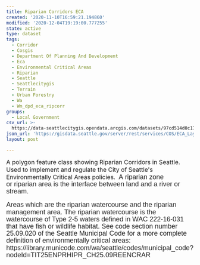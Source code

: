 ```yaml
---
title: Riparian Corridors ECA
created: '2020-11-10T16:59:21.194860'
modified: '2020-12-04T19:19:00.777255'
state: active
type: dataset
tags:
  - Corridor
  - Cosgis
  - Department Of Planning And Development
  - Eca
  - Environmental Critical Areas
  - Riparian
  - Seattle
  - Seattlecitygis
  - Terrain
  - Urban Forestry
  - Wa
  - Wm_dpd_eca_ripcorr
groups:
  - Local Government
csv_url: >-
  https://data-seattlecitygis.opendata.arcgis.com/datasets/97cd514d0c17426da24d4d2f4f7fedf5_3.csv?outSR=%7B%22latestWkid%22%3A2926%2C%22wkid%22%3A2926%7D
json_url: 'https://gisdata.seattle.gov/server/rest/services/COS/ECA_Layers/MapServer/3'
layout: post

---
```

<div><div><font size='3'>A polygon feature class showing Riparian Corridors in Seattle. Used to implement and regulate the City of Seattle's Environmentally Critical Areas policies.  </font><font size='4'><span style='color: rgb(34, 34, 34); font-family: arial, sans-serif; line-height: 19.2px; background-color: rgb(255, 255, 255);'>A </span><span style='color: rgb(34, 34, 34); font-family: arial, sans-serif; line-height: 19.2px; background-color: rgb(255, 255, 255);'>r</span><span style='color: rgb(34, 34, 34); font-family: arial, sans-serif; line-height: 19.2px; background-color: rgb(255, 255, 255);'>iparian</span><span style='color: rgb(34, 34, 34); font-family: arial, sans-serif; line-height: 19.2px; background-color: rgb(255, 255, 255);'> zone or </span><span style='color: rgb(34, 34, 34); font-family: arial, sans-serif; line-height: 19.2px; background-color: rgb(255, 255, 255);'>riparian</span><span style='color: rgb(34, 34, 34); font-family: arial, sans-serif; line-height: 19.2px; background-color: rgb(255, 255, 255);'> area is the interface between land and a river or stream.</span></font></div><div><br /><font size='4'><span style='color: rgb(34, 34, 34); font-family: arial, sans-serif; line-height: 19.2px; background-color: rgb(255, 255, 255);'><span>Areas which are the riparian watercourse and the riparian 
management area. The riparian watercourse is the watercourse of Type 2-5
 waters defined in WAC 222-16-031 that have fish or wildlife habitat. </span><span><span>See
 code section number 25.09.020 of the Seattle Municipal Code for a more 
complete definition of environmentally critical areas:</span></span><span><span><span> https://library.municode.com/wa/seattle/codes/municipal_code?nodeId=TIT25ENPRHIPR_CH25.09REENCRAR</span></span></span></span></font></div></div>
